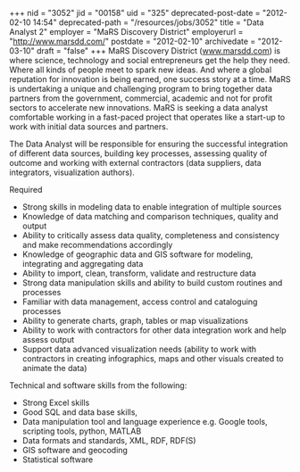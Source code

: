 +++
nid = "3052"
jid = "00158"
uid = "325"
deprecated-post-date = "2012-02-10 14:54"
deprecated-path = "/resources/jobs/3052"
title = "Data Analyst 2"
employer = "MaRS Discovery District"
employerurl = "http://www.marsdd.com/"
postdate = "2012-02-10"
archivedate = "2012-03-10"
draft = "false"
+++
MaRS Discovery District (www.marsdd.com) is where science, technology
and social entrepreneurs get the help they need. Where all kinds of
people meet to spark new ideas. And where a global reputation for
innovation is being earned, one success story at a time. MaRS is
undertaking a unique and challenging program to bring together data
partners from the government, commercial, academic and not for profit
sectors to accelerate new innovations. MaRS is seeking a data analyst
comfortable working in a fast-paced project that operates like a
start-up to work with initial data sources and partners.

The Data Analyst will be responsible for ensuring the successful
integration of different data sources, building key processes, assessing
quality of outcome and working with external contractors (data
suppliers, data integrators, visualization authors).
  
Required

-   Strong skills in modeling data to enable integration of multiple
    sources
-   Knowledge of data matching and comparison techniques, quality and
    output
-   Ability to critically assess data quality, completeness and
    consistency and make recommendations accordingly
-   Knowledge of geographic data and GIS software for modeling,
    integrating and aggregating data
-   Ability to import, clean, transform, validate and restructure data
-   Strong data manipulation skills and ability to build custom routines
    and processes 
-   Familiar with data management, access control and cataloguing
    processes
-   Ability to generate charts, graph, tables or map visualizations
-   Ability to work with contractors for other data integration work and
    help assess output
-   Support data advanced visualization needs (ability to work with
    contractors in creating infographics, maps and other visuals created
    to animate the data)

Technical and software skills from the following:

-   Strong Excel skills
-   Good SQL and data base skills,  
-   Data manipulation tool and language experience e.g. Google tools,
    scripting tools, python, MATLAB
-   Data formats and standards, XML, RDF, RDF(S)
-   GIS software and geocoding
-   Statistical software
